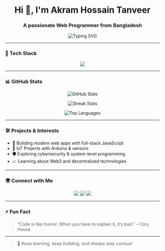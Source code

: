 <!-- Profile Header -->
<h1 align="center">Hi 👋, I'm Akram Hossain Tanveer</h1>
<h3 align="center">A passionate Web Programmer from Bangladesh</h3>

<p align="center">
  <img src="https://readme-typing-svg.demolab.com?font=Fira+Code&size=20&pause=1000&center=true&vCenter=true&width=600&lines=Crafting+the+Web+with+Code+and+Creativity;Passionate+Programmer+%7C+Tech+Explorer" alt="Typing SVG" />
</p>


---

### 🔧 Tech Stack

<p align="center">
  <img src="https://skillicons.dev/icons?i=html,css,js,ts,php,mysql,java,cpp,github,arduino,react,nodejs,express,nextjs,prisma" />
</p>

---

### 📊 GitHub Stats

<p align="center">
  <img src="https://github-readme-stats.vercel.app/api?username=ImTanveer&show_icons=true&theme=radical" alt="GitHub Stats" />
</p>

<p align="center">
  <img src="https://github-readme-streak-stats.herokuapp.com?user=ImTanveer&theme=radical&hide_border=true" alt="Streak Stats" />
</p>

<p align="center">
  <img src="https://github-readme-stats.vercel.app/api/top-langs/?username=ImTanveer&layout=compact&theme=radical" alt="Top Languages" />
</p>

---

### 🛠️ Projects & Interests

- 🚀 Building modern web apps with full-stack JavaScript
- 🤖 IoT Projects with Arduino & sensors
- 🛡️ Exploring cybersecurity & system-level programming
- 📈 Learning about Web3 and decentralized technologies

---

### 🌍 Connect with Me

<p align="center">
  <a href="https://linkedin.com/in/your-profile"><img src="https://img.shields.io/badge/-LinkedIn-blue?style=flat-square&logo=linkedin" /></a>
  <a href="mailto:your@email.com"><img src="https://img.shields.io/badge/-Email-c14438?style=flat-square&logo=gmail&logoColor=white" /></a>
  <a href="https://github.com/your-username"><img src="https://img.shields.io/badge/-GitHub-black?style=flat-square&logo=github" /></a>
</p>

---

### ⚡ Fun Fact

> “Code is like humor. When you have to explain it, it’s bad.” – Cory House

---

> 🧠 *Keep learning, keep building, and always stay curious!*
